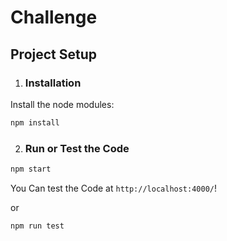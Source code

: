 # Challenge

## Project Setup

1. ### Installation

Install the node modules:

```bash
npm install
```

2. ### Run or Test the Code

```bash
npm start
```

You Can test the Code at `http://localhost:4000/`!

or

```bash
npm run test
```
